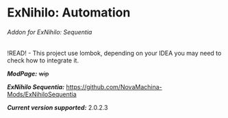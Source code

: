 # ExNihilo: Automation
###### Addon for ExNihilo: Sequentia

!READ! - This project use lombok, depending on your IDEA you may need to check how to integrate it.

**_ModPage:_** ~~wip~~

_**ExNihilo Sequentia:**_ https://github.com/NovaMachina-Mods/ExNihiloSequentia

**_Current version supported:_** 2.0.2.3
